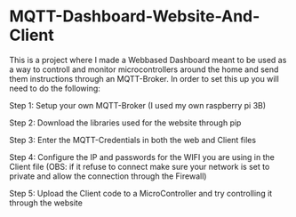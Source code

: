 # MQTT-Dashboard-Website-And-Client
This is a project where I made a Webbased Dashboard meant to be used as a way to controll and monitor microcontrollers around the home and send them instructions through an MQTT-Broker.
In order to set this up you will need to do the following:

Step 1: Setup your own MQTT-Broker (I used my own raspberry pi 3B)

Step 2: Download the libraries used for the website through pip

Step 3: Enter the MQTT-Credentials in both the web and Client files

Step 4: Configure the IP and passwords for the WIFI you are using in the Client file (OBS: if it refuse to connect make sure your network is set to private and allow the connection through the Firewall)

Step 5: Upload the Client code to a MicroController and try controlling it through the website
